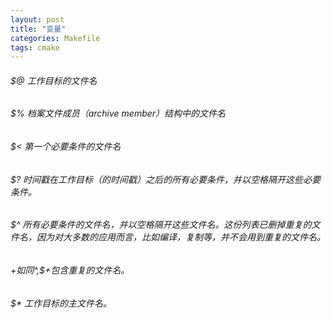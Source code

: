 ```yaml
---
layout: post
title: "变量"
categories: Makefile
tags: cmake
---
```


###### $@ 工作目标的文件名  
###### $% 档案文件成员（archive member）结构中的文件名  
###### $< 第一个必要条件的文件名  
###### $? 时间戳在工作目标（的时间戳）之后的所有必要条件，并以空格隔开这些必要条件。  
###### $^ 所有必要条件的文件名，并以空格隔开这些文件名。这份列表已删掉重复的文件名，因为对大多数的应用而言，比如编译，复制等，并不会用到重复的文件名。  
###### $+  如同$^,$+包含重复的文件名。  
###### $* 工作目标的主文件名。
